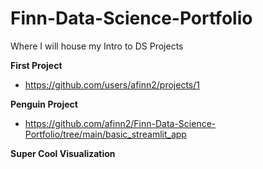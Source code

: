 # Finn-Data-Science-Portfolio
Where I will house my Intro to DS Projects

**First Project**
- https://github.com/users/afinn2/projects/1

**Penguin Project**
- https://github.com/afinn2/Finn-Data-Science-Portfolio/tree/main/basic_streamlit_app

**Super Cool Visualization**
